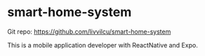 # smart-home-system
Git repo: https://github.com/livvilcu/smart-home-system

This is a mobile application developer with ReactNative and Expo.